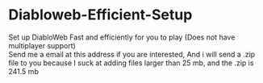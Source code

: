 # Diabloweb-Efficient-Setup
Set up DiabloWeb Fast and efficiently for you to play (Does not have multiplayer support)                                                                                   
Send me a email at this address if you are interested, And i will send a .zip file to you because I suck at adding files larger than 25 mb, and the .zip is 241.5 mb

